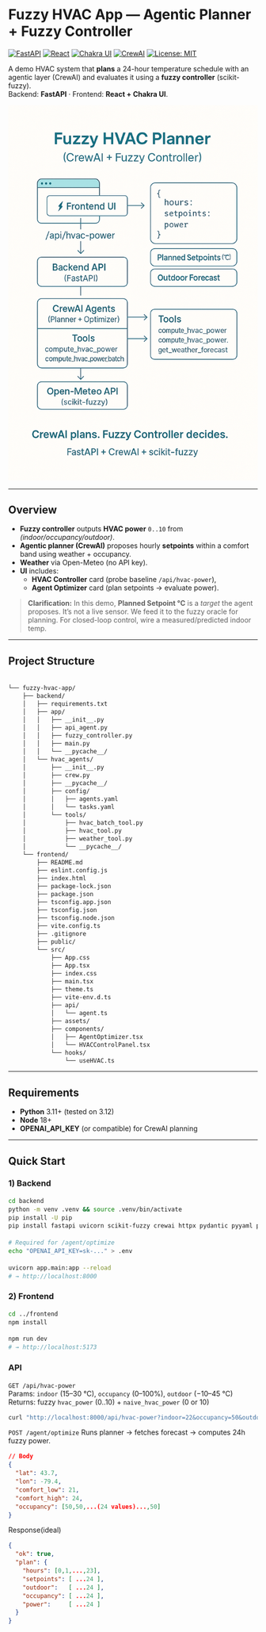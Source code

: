 # Fuzzy HVAC App — Agentic Planner + Fuzzy Controller

[![FastAPI](https://img.shields.io/badge/API-FastAPI-05998B.svg)](https://fastapi.tiangolo.com/)
[![React](https://img.shields.io/badge/Frontend-React-61DAFB.svg)](https://react.dev/)
[![Chakra UI](https://img.shields.io/badge/UI-Chakra%20UI-3CC7C3.svg)](https://chakra-ui.com/)
[![CrewAI](https://img.shields.io/badge/Agents-CrewAI-6E59F7.svg)](https://docs.crewai.com/)
[![License: MIT](https://img.shields.io/badge/License-MIT-blue.svg)](#license)

A demo HVAC system that **plans** a 24-hour temperature schedule with an agentic layer (CrewAI) and evaluates it using a **fuzzy controller** (scikit-fuzzy).  
Backend: **FastAPI** · Frontend: **React + Chakra UI**.

![System Block Diagram](frontend/public/fuzzyhvacappblockdiagram.png)

---

## Overview

- **Fuzzy controller** outputs **HVAC power** `0..10` from *(indoor/occupancy/outdoor)*.
- **Agentic planner (CrewAI)** proposes hourly **setpoints** within a comfort band using weather + occupancy.
- **Weather** via Open-Meteo (no API key).
- **UI** includes:
  - **HVAC Controller** card (probe baseline `/api/hvac-power`),
  - **Agent Optimizer** card (plan setpoints → evaluate power).

> **Clarification:** In this demo, **Planned Setpoint °C** is a *target* the agent proposes. It’s not a live sensor. We feed it to the fuzzy oracle for planning. For closed-loop control, wire a measured/predicted indoor temp.

---

## Project Structure
```

└── fuzzy-hvac-app/
    ├── backend/
    │   ├── requirements.txt
    │   ├── app/
    │   │   ├── __init__.py
    │   │   ├── api_agent.py
    │   │   ├── fuzzy_controller.py
    │   │   ├── main.py
    │   │   └── __pycache__/
    │   └── hvac_agents/
    │       ├── __init__.py
    │       ├── crew.py
    │       ├── __pycache__/
    │       ├── config/
    │       │   ├── agents.yaml
    │       │   └── tasks.yaml
    │       └── tools/
    │           ├── hvac_batch_tool.py
    │           ├── hvac_tool.py
    │           ├── weather_tool.py
    │           └── __pycache__/
    └── frontend/
        ├── README.md
        ├── eslint.config.js
        ├── index.html
        ├── package-lock.json
        ├── package.json
        ├── tsconfig.app.json
        ├── tsconfig.json
        ├── tsconfig.node.json
        ├── vite.config.ts
        ├── .gitignore
        ├── public/
        └── src/
            ├── App.css
            ├── App.tsx
            ├── index.css
            ├── main.tsx
            ├── theme.ts
            ├── vite-env.d.ts
            ├── api/
            │   └── agent.ts
            ├── assets/
            ├── components/
            │   ├── AgentOptimizer.tsx
            │   └── HVACControlPanel.tsx
            └── hooks/
                └── useHVAC.ts

```
---

## Requirements

- **Python** 3.11+ (tested on 3.12)
- **Node** 18+
- **OPENAI_API_KEY** (or compatible) for CrewAI planning

---

## Quick Start

### 1) Backend

```bash
cd backend
python -m venv .venv && source .venv/bin/activate
pip install -U pip
pip install fastapi uvicorn scikit-fuzzy crewai httpx pydantic pyyaml python-dotenv

# Required for /agent/optimize
echo "OPENAI_API_KEY=sk-..." > .env

uvicorn app.main:app --reload
# → http://localhost:8000
```

### 2) Frontend
```bash
cd ../frontend
npm install

npm run dev
# → http://localhost:5173

```

### API
`GET /api/hvac-power` \
Params: `indoor` (15–30 °C), `occupancy` (0–100%), `outdoor` (−10–45 °C) \
Returns: fuzzy `hvac_power` (0..10) + `naive_hvac_power` (0 or 10)
```bash
curl "http://localhost:8000/api/hvac-power?indoor=22&occupancy=50&outdoor=20"
```
`POST /agent/optimize`
Runs planner → fetches forecast → computes 24h fuzzy power.
```json
// Body
{
  "lat": 43.7,
  "lon": -79.4,
  "comfort_low": 21,
  "comfort_high": 24,
  "occupancy": [50,50,...(24 values)...,50]
}
```
Response(ideal)
```json
{
  "ok": true,
  "plan": {
    "hours": [0,1,...,23],
    "setpoints": [ ...24 ],
    "outdoor":   [ ...24 ],
    "occupancy": [ ...24 ],
    "power":     [ ...24 ]
  }
}
```